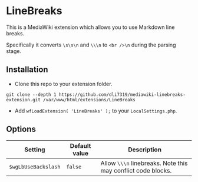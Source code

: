 # LineBreaks

This is a MediaWiki extension which allows you to use Markdown line breaks.

Specifically it converts `\s\s\n` and `\\\n` to `<br />\n` during the parsing stage.

## Installation

* Clone this repo to your extension folder.
```
git clone --depth 1 https://github.com/dli7319/mediawiki-linebreaks-extension.git /var/www/html/extensions/LineBreaks
```
* Add `wfLoadExtension( 'LineBreaks' );` to your `LocalSettings.php`.

## Options
| Setting              | Default value                 | Description                                   |
| -------------------- | ----------------------------- | --------------------------------------------- |
| `$wgLbUseBackslash`  | `false`                       | Allow `\\\n` linebreaks. Note this may conflict code blocks.|
